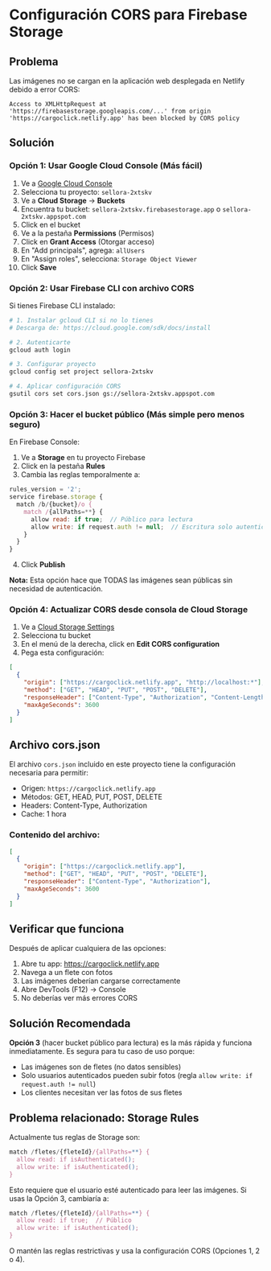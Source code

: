 # Configuración CORS para Firebase Storage

## Problema
Las imágenes no se cargan en la aplicación web desplegada en Netlify debido a error CORS:
```
Access to XMLHttpRequest at 'https://firebasestorage.googleapis.com/...' from origin 'https://cargoclick.netlify.app' has been blocked by CORS policy
```

## Solución

### Opción 1: Usar Google Cloud Console (Más fácil)

1. Ve a [Google Cloud Console](https://console.cloud.google.com)
2. Selecciona tu proyecto: `sellora-2xtskv`
3. Ve a **Cloud Storage** → **Buckets**
4. Encuentra tu bucket: `sellora-2xtskv.firebasestorage.app` o `sellora-2xtskv.appspot.com`
5. Click en el bucket
6. Ve a la pestaña **Permissions** (Permisos)
7. Click en **Grant Access** (Otorgar acceso)
8. En "Add principals", agrega: `allUsers`
9. En "Assign roles", selecciona: `Storage Object Viewer`
10. Click **Save**

### Opción 2: Usar Firebase CLI con archivo CORS

Si tienes Firebase CLI instalado:

```bash
# 1. Instalar gcloud CLI si no lo tienes
# Descarga de: https://cloud.google.com/sdk/docs/install

# 2. Autenticarte
gcloud auth login

# 3. Configurar proyecto
gcloud config set project sellora-2xtskv

# 4. Aplicar configuración CORS
gsutil cors set cors.json gs://sellora-2xtskv.appspot.com
```

### Opción 3: Hacer el bucket público (Más simple pero menos seguro)

En Firebase Console:
1. Ve a **Storage** en tu proyecto Firebase
2. Click en la pestaña **Rules**
3. Cambia las reglas temporalmente a:

```javascript
rules_version = '2';
service firebase.storage {
  match /b/{bucket}/o {
    match /{allPaths=**} {
      allow read: if true;  // Público para lectura
      allow write: if request.auth != null;  // Escritura solo autenticados
    }
  }
}
```

4. Click **Publish**

**Nota:** Esta opción hace que TODAS las imágenes sean públicas sin necesidad de autenticación.

### Opción 4: Actualizar CORS desde consola de Cloud Storage

1. Ve a [Cloud Storage Settings](https://console.cloud.google.com/storage/settings)
2. Selecciona tu bucket
3. En el menú de la derecha, click en **Edit CORS configuration**
4. Pega esta configuración:

```json
[
  {
    "origin": ["https://cargoclick.netlify.app", "http://localhost:*"],
    "method": ["GET", "HEAD", "PUT", "POST", "DELETE"],
    "responseHeader": ["Content-Type", "Authorization", "Content-Length"],
    "maxAgeSeconds": 3600
  }
]
```

## Archivo cors.json

El archivo `cors.json` incluido en este proyecto tiene la configuración necesaria para permitir:
- Origen: `https://cargoclick.netlify.app`
- Métodos: GET, HEAD, PUT, POST, DELETE
- Headers: Content-Type, Authorization
- Cache: 1 hora

### Contenido del archivo:
```json
[
  {
    "origin": ["https://cargoclick.netlify.app"],
    "method": ["GET", "HEAD", "PUT", "POST", "DELETE"],
    "responseHeader": ["Content-Type", "Authorization"],
    "maxAgeSeconds": 3600
  }
]
```

## Verificar que funciona

Después de aplicar cualquiera de las opciones:

1. Abre tu app: https://cargoclick.netlify.app
2. Navega a un flete con fotos
3. Las imágenes deberían cargarse correctamente
4. Abre DevTools (F12) → Console
5. No deberías ver más errores CORS

## Solución Recomendada

**Opción 3** (hacer bucket público para lectura) es la más rápida y funciona inmediatamente. Es segura para tu caso de uso porque:
- Las imágenes son de fletes (no datos sensibles)
- Solo usuarios autenticados pueden subir fotos (regla `allow write: if request.auth != null`)
- Los clientes necesitan ver las fotos de sus fletes

## Problema relacionado: Storage Rules

Actualmente tus reglas de Storage son:
```javascript
match /fletes/{fleteId}/{allPaths=**} {
  allow read: if isAuthenticated();
  allow write: if isAuthenticated();
}
```

Esto requiere que el usuario esté autenticado para leer las imágenes. Si usas la Opción 3, cambiaría a:
```javascript
match /fletes/{fleteId}/{allPaths=**} {
  allow read: if true;  // Público
  allow write: if isAuthenticated();
}
```

O mantén las reglas restrictivas y usa la configuración CORS (Opciones 1, 2 o 4).
